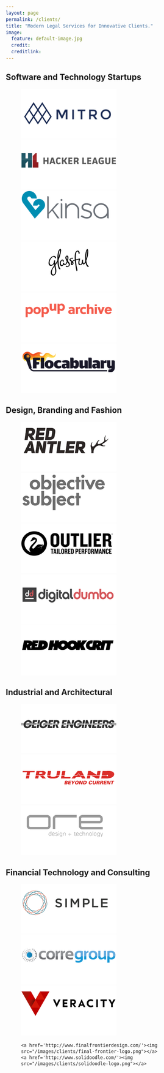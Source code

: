 ```yaml
---
layout: page
permalink: /clients/
title: "Modern Legal Services for Innovative Clients."
image:
  feature: default-image.jpg 
  credit: 
  creditlink: 
---
```



## Software and Technology Startups
<figure class="third">
    <a href='http://mitro.co'><img src="/images/clients/mitro-logo.png"></a>
	<a href='http://www.hackerleague.com/'><img src="/images/clients/hacker-league-logo.png"></a>
	<a href='http://www.kinsahealth.com/'><img src="/images/clients/kinsa-logo.png"></a>
    <a href='http://www.glassful.com/'><img src="/images/clients/glassful-logo.png"></a>
    <a href='http://www.popuparchive.com/'><img src="/images/clients/popup-logo.png"></a>
    <a href='http://www.flocabulary.com/'><img src="/images/clients/flocabulary-logo.png"></a>
</figure>
 
## Design, Branding and Fashion

<figure class="third">
	<a href='http://redantler.com'><img src="/images/clients/red-antler-logo.png"></a>
	<a href='http://objectivesubject.com'><img src="/images/clients/objective-subject-logo.png"></a>
	<a href='http://outlier.cc'><img src="/images/clients/outlier-logo.png"></a>
    <a href='http://www.digitaldumbo.com/'><img src="/images/clients/digital-dumbo-logo.png"></a>
	<a href='http://www.redhookcrit.com/'><img src="/images/clients/redhook-crit-logo.png"></a>
</figure>



## Industrial and Architectural

<figure class="third">
	<a href='http://www.geigerengineers.com/'><img src="/images/clients/geiger-logo.png"></a>
    <a href='http://www.truland.com/'><img src="/images/clients/truland-logo.png"></a>
    <a href='http://www.oredesign.org/'><img src="/images/clients/oredesign-logo.png"></a>
</figure>

## Financial Technology and Consulting
<figure class="third">
	<a href='http://www.simple.com'><img src="/images/clients/simple-logo.png"></a>
	<a href='http://www.corregroup.com/'><img src="/images/clients/corre-group-logo.png"></a>
	<a href='http://www.veracityworldwide.com/'><img src="/images/clients/veracity-logo.png"></a>
</figure>



<figure class="third">
	
	<a href='http://www.finalfrontierdesign.com/'><img src="/images/clients/final-frontier-logo.png"></a>
	<a href='http://www.solidoodle.com/'><img src="/images/clients/solidoodle-logo.png"></a>

	
	
</figure>